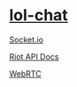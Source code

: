 # [lol-chat](https://lol-chatt.herokuapp.com)

[Socket.io](https://socket.io/get-started/chat)

[Riot API Docs](https://developer.riotgames.com/api-methods/)

[WebRTC](https://webrtc.org/)
